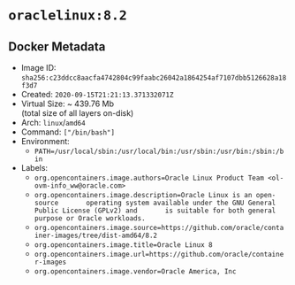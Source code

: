 # `oraclelinux:8.2`

## Docker Metadata

- Image ID: `sha256:c23ddcc8aacfa4742804c99faabc26042a1864254af7107dbb5126628a18f3d7`
- Created: `2020-09-15T21:21:13.371332071Z`
- Virtual Size: ~ 439.76 Mb  
  (total size of all layers on-disk)
- Arch: `linux`/`amd64`
- Command: `["/bin/bash"]`
- Environment:
  - `PATH=/usr/local/sbin:/usr/local/bin:/usr/sbin:/usr/bin:/sbin:/bin`
- Labels:
  - `org.opencontainers.image.authors=Oracle Linux Product Team <ol-ovm-info_ww@oracle.com>`
  - `org.opencontainers.image.description=Oracle Linux is an open-source       operating system available under the GNU General Public License (GPLv2) and       is suitable for both general purpose or Oracle workloads.`
  - `org.opencontainers.image.source=https://github.com/oracle/container-images/tree/dist-amd64/8.2`
  - `org.opencontainers.image.title=Oracle Linux 8`
  - `org.opencontainers.image.url=https://github.com/oracle/container-images`
  - `org.opencontainers.image.vendor=Oracle America, Inc`
